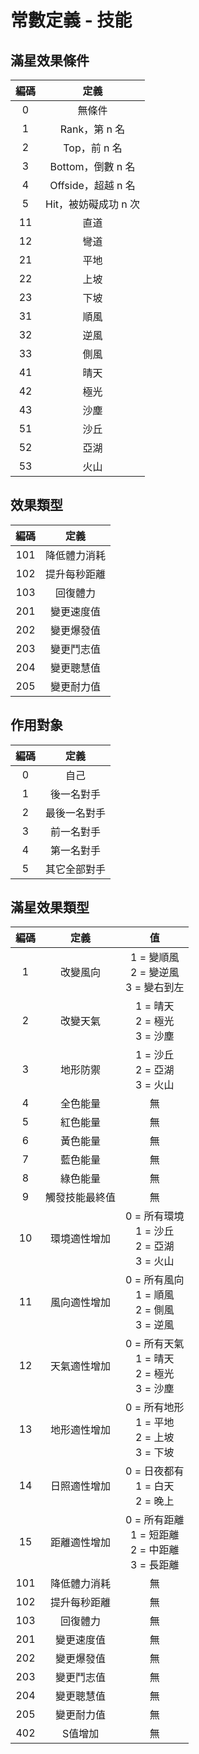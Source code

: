 # 常數定義 - 技能

## <span id="maxCondition">滿星效果條件</span>

| 編碼 | 定義 |
|:-:|:-:|
| 0 | 無條件 |
| 1 | Rank，第 n 名 |
| 2 | Top，前 n 名 |
| 3 | Bottom，倒數 n 名 |
| 4 | Offside，超越 n 名 |
| 5 | Hit，被妨礙成功 n 次 |
| 11 | 直道 |
| 12 | 彎道 |
| 21 | 平地 |
| 22 | 上坡 |
| 23 | 下坡 |
| 31 | 順風 |
| 32 | 逆風 |
| 33 | 側風 |
| 41 | 晴天 |
| 42 | 極光 |
| 43 | 沙塵 |
| 51 | 沙丘 |
| 52 | 亞湖 |
| 53 | 火山 |

## <span id="effectType">效果類型</span>

| 編碼 | 定義 |
|:-:|:-:|
| 101 | 降低體力消耗 |
| 102 | 提升每秒距離 |
| 103 | 回復體力 |
| 201 | 變更速度值 |
| 202 | 變更爆發值 |
| 203 | 變更鬥志值 |
| 204 | 變更聰慧值 |
| 205 | 變更耐力值 |

## <span id="target">作用對象</span>

| 編碼 | 定義 |
|:-:|:-:|
| 0 | 自己 |
| 1 | 後一名對手 |
| 2 | 最後一名對手 |
| 3 | 前一名對手 |
| 4 | 第一名對手 |
| 5 | 其它全部對手 |

## <span id="maxEffectType">滿星效果類型</span>

| 編碼 | 定義 | 值 |
|:-:|:-:|:-:|
| 1 | 改變風向 | 1 = 變順風<br>2 = 變逆風<br>3 = 變右到左 |
| 2 | 改變天氣 | 1 = 晴天<br>2 = 極光<br>3 = 沙塵 |
| 3 | 地形防禦 | 1 = 沙丘<br>2 = 亞湖<br>3 = 火山 |
| 4 | 全色能量 | 無 |
| 5 | 紅色能量 | 無 |
| 6 | 黃色能量 | 無 |
| 7 | 藍色能量 | 無 |
| 8 | 綠色能量 | 無 |
| 9 | 觸發技能最終值 | 無 |
| 10 | 環境適性增加 | 0 = 所有環境<br>1 = 沙丘<br>2 = 亞湖<br>3 = 火山 |
| 11 | 風向適性增加 | 0 = 所有風向<br>1 = 順風<br>2 = 側風<br>3 = 逆風 |
| 12 | 天氣適性增加 | 0 = 所有天氣<br>1 = 晴天<br>2 = 極光<br>3 = 沙塵 |
| 13 | 地形適性增加 | 0 = 所有地形<br>1 = 平地<br>2 = 上坡<br>3 = 下坡 |
| 14 | 日照適性增加 | 0 = 日夜都有<br>1 = 白天<br>2 = 晚上 |
| 15 | 距離適性增加 | 0 = 所有距離<br>1 = 短距離<br>2 = 中距離<br>3 = 長距離 |
| 101 | 降低體力消耗 | 無 |
| 102 | 提升每秒距離 | 無 |
| 103 | 回復體力 | 無 |
| 201 | 變更速度值 | 無 |
| 202 | 變更爆發值 | 無 |
| 203 | 變更鬥志值 | 無 |
| 204 | 變更聰慧值 | 無 |
| 205 | 變更耐力值 | 無 |
| 402 | S值增加 | 無 |